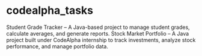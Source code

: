 # codealpha_tasks
Student Grade Tracker – A Java-based project to manage student grades, calculate averages, and generate reports. 
Stock Market Portfolio – A Java project built under CodeAlpha internship to track investments, analyze stock performance, and manage portfolio data.
